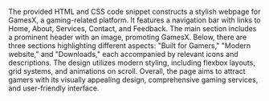 The provided HTML and CSS code snippet constructs a stylish webpage for GamesX, a gaming-related platform. It features a navigation bar with links to Home, About, Services, Contact, and Feedback. The main section includes a prominent header with an image, promoting GamesX. Below, there are three sections highlighting different aspects: "Built for Gamers," "Modern website," and "Downloads," each accompanied by relevant icons and descriptions. The design utilizes modern styling, including flexbox layouts, grid systems, and animations on scroll. Overall, the page aims to attract gamers with its visually appealing design, comprehensive gaming services, and user-friendly interface.
